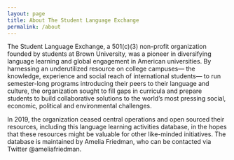 ```yaml
---
layout: page
title: About The Student Language Exchange
permalink: /about
---
```


The Student Language Exchange, a 501(c)(3) non-profit organization founded by students at Brown University, was a pioneer in diversifying language learning and global engagement in American universities. By harnessing an underutilized resource on college campuses— the knowledge, experience and social reach of international students— to run semester-long programs introducing their peers to their language and culture, the organization sought to fill gaps in curricula and prepare students to build collaborative solutions to the world’s most pressing social, economic, political and environmental challenges.

In 2019, the organization ceased central operations and open sourced their resources, including this language learning activities database, in the hopes that these resources might be valuable for other like-minded initiatives. The database is maintained by Amelia Friedman, who can be contacted via Twitter @ameliafriedman.